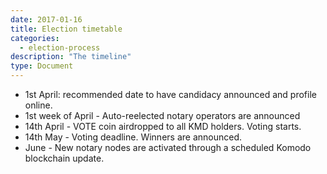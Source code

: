 ```yaml
---
date: 2017-01-16
title: Election timetable
categories:
  - election-process
description: "The timeline"
type: Document
---
```

* 1st April: recommended date to have candidacy announced and profile online.
* 1st week of April - Auto-reelected notary operators are announced
* 14th April - VOTE coin airdropped to all KMD holders. Voting starts.
* 14th May - Voting deadline. Winners are announced.
* June - New notary nodes are activated through a scheduled Komodo  blockchain update.
